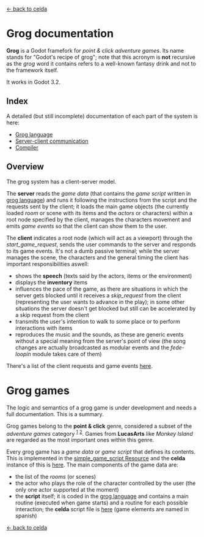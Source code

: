 [<- back to celda](../README.md)

# Grog documentation

**Grog** is a Godot framefork for *point &amp; click adventure games*. Its name stands for "Godot's recipe of grog";
note that this acronym is **not** recursive as the *grog* word it contains refers to a well-known fantasy drink and
not to the framework itself.

It works in Godot 3.2.

## Index

A detailed (but still incomplete) documentation of each part of the system is here:

 - [Grog language](grog_language.md)
 - [Server-client communication](server_client.md)
 - [Compiler](compiler.md)

## Overview

The grog system has a client-server model.

The **server** reads the *game data* (that contains the *game script* written in [grog language](grog_language.md))
and runs it following the instructions from the script and the requests sent by the client; it loads the main
game objects (the currently loaded *room* or scene with its items and the *actors* or characters) within a root node specified by the client,
manages the characters movement and emits *game events* so that the client can show them to the user.

The **client** indicates a root node (which will act as a viewport) through the *start_game_request*, sends the user commands
to the server and responds to its game events. It's not a dumb passive terminal; while the server manages the scene, the
characters and the general timing the client has important responsibilities aswell:

- shows the **speech** (texts said by the actors, items or the environment)
- displays the **inventory** items
- influences the pace of the game, as there are situations in which the server gets blocked until it receives a *skip_request* from the client
(representing the user wants to advance in the play); in some other situations the server doesn't get blocked but still can be accelerated by
a skip request from the client
- transmits the user's intention to walk to some place or to perform interactions with items
- reproduces the music and the sounds, as these are generic events without a special meaning from the server's point of view
(the song changes are actually broadcasted as modular events and the *fede-loopin* module takes care of them)

There's a list of the client requests and game events [here](docs/server_client.md).

# Grog games

The logic and semantics of a grog game is under development and needs a full documentation. This is a summary.

Grog games belong to the **point &amp; click** genre, considered a subset of the *adventure games* category
<sup>[1](https://en.wikipedia.org/wiki/Adventure_game#Point-and-click_adventure_games)</sup>
<sup>[2](https://fr.flossmanuals.net/creating-point-and-click-games-with-escoria/what-is-point-and-click-games/)</sup>.
Games from **LucasArts** like *Monkey Island* are regarded as the most important ones within this genre.

Every grog game has a *game data* or *game script* that defines its contents. This is implemented in the
[simple_game_script Resource](/src/tools/grog/core/simple_game_script.gd) and the **celda** instance of this is
[here](/src/games/celda_escape/juego.tres). The main components of the game data are:

- the list of the *rooms* (or scenes)
- the actor who plays the role of the character controlled by the user (the only one actor supported at the moment)
- the **script** itself; it is coded in the [grog language](grog_language.md) and contains a main routine
(executed when game starts) and a routine for each possible interaction; the **celda** script file is
[here](/src/games/celda_escape/script.grog) (game elements are named in spanish)


[<- back to celda](../README.md)
